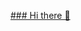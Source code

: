 
[### Hi there 👋](https://user-images.githubusercontent.com/101215803/180095180-5c4140a6-1ef8-4e8f-8573-2256445058d0.mp4)

